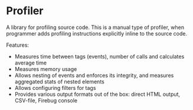 # Profiler

A library for profiling source code. This is a manual type of profiler, when programmer adds profiling instructions explicitly inline to the source code.

Features:
 * Measures time between tags (events), number of calls and calculates average time
 * Measures memory usage
 * Allows nesting of events and enforces its integrity, and measures aggregated stats of nested elements
 * Allows configuring filters for tags
 * Provides various output formats out of the box: direct HTML output, CSV-file, Firebug console
